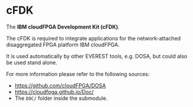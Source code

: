 cFDK
==========
The **IBM cloudFPGA Development Kit (cFDK)**.

The cFDK is required to integrate applications for the network-attached disaggregated FPGA platform IBM cloudFPGA.

It is used automatically by other EVEREST tools, e.g. DOSA, but could also be used stand alone.

For more information please refer to the following sources:
- https://github.com/cloudFPGA/DOSA
- https://cloudfpga.github.io/Doc/
- The `DOC/` folder inside the submodule.



